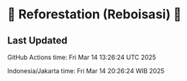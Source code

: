 
# 🌳 Reforestation (Reboisasi) 🌲

## Last Updated

GitHub Actions time: Fri Mar 14 13:26:24 UTC 2025

Indonesia/Jakarta time: Fri Mar 14 20:26:24 WIB 2025
